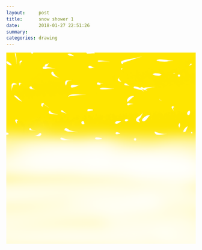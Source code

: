 ```yaml
---
layout:     post
title:      snow shower 1
date:       2018-01-27 22:51:26
summary:    
categories: drawing
---
```

![snow shower 1](/images/diary/snow-shower-1.png ".")
